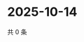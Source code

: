 # 2025-10-14

共 0 条

<!-- BEGIN ZHIHUVIDEO -->
<!-- 最后更新时间 Tue Oct 14 2025 06:10:14 GMT+0800 (China Standard Time) -->

<!-- END ZHIHUVIDEO -->
